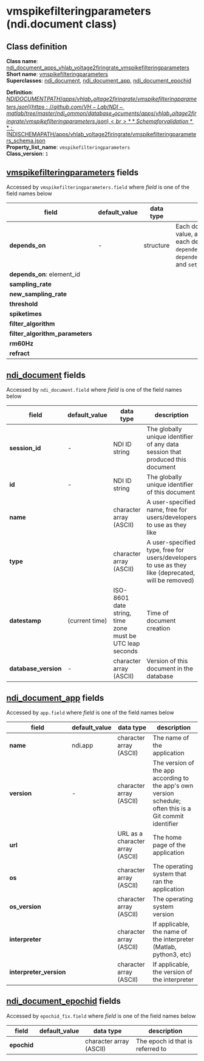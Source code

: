 # vmspikefilteringparameters (ndi.document class)

## Class definition

**Class name**: [ndi_document_apps_vhlab_voltage2firingrate_vmspikefilteringparameters](vmspikefilteringparameters.md)<br>
**Short name**: [vmspikefilteringparameters](vmspikefilteringparameters.md)<br>
**Superclasses**: [ndi_document](../../ndi_document.md), [ndi_document_app](../../ndi_document_app.md), [ndi_document_epochid](../../ndi_document_epochid.md)

**Definition**: [$NDIDOCUMENTPATH/apps/vhlab_voltage2firingrate/vmspikefilteringparameters.json](https://github.com/VH-Lab/NDI-matlab/tree/master/ndi_common/database_documents/apps/vhlab_voltage2firingrate/vmspikefilteringparameters.json)<br>
**Schema for validation**: [$NDISCHEMAPATH/apps/vhlab_voltage2firingrate/vmspikefilteringparameters_schema.json](https://github.com/VH-Lab/NDI-matlab/tree/master/ndi_common/schema_documents/apps/vhlab_voltage2firingrate/vmspikefilteringparameters_schema.json)<br>
**Property_list_name**: `vmspikefilteringparameters`<br>
**Class_version**: `1`<br>


## [vmspikefilteringparameters](vmspikefilteringparameters.md) fields

Accessed by `vmspikefilteringparameters.field` where *field* is one of the field names below

| field | default_value | data type | description |
| --- | --- | --- | --- |
| **depends_on** | - | structure | Each document that this document depends on is listed; its document ID is given by the value, and the name indicates the type of dependency that exists. Note that the index for each dependency in the list below is arbitrary and can change. Use `ndi.document` methods `dependency`, `dependency_value`,`add_dependency_value_n`,`dependency_value_n`,`remove_dependency_value_n`, and `set_dependency_value` to read and edit `depends_on` fields of an `ndi.document`. |
| **depends_on**: element_id |  |  |  |
| **sampling_rate** |  |  |  |
| **new_sampling_rate** |  |  |  |
| **threshold** |  |  |  |
| **spiketimes** |  |  |  |
| **filter_algorithm** |  |  |  |
| **filter_algorithm_parameters** |  |  |  |
| **rm60Hz** |  |  |  |
| **refract** |  |  |  |


## [ndi_document](../../ndi_document.md) fields

Accessed by `ndi_document.field` where *field* is one of the field names below

| field | default_value | data type | description |
| --- | --- | --- | --- |
| **session_id** | - | NDI ID string | The globally unique identifier of any data session that produced this document |
| **id** | - | NDI ID string | The globally unique identifier of this document |
| **name** |  | character array (ASCII) | A user-specified name, free for users/developers to use as they like |
| **type** |  | character array (ASCII) | A user-specified type, free for users/developers to use as they like (deprecated, will be removed) |
| **datestamp** | (current time) | ISO-8601 date string, time zone must be UTC leap seconds | Time of document creation |
| **database_version** | - | character array (ASCII) | Version of this document in the database |


## [ndi_document_app](../../ndi_document_app.md) fields

Accessed by `app.field` where *field* is one of the field names below

| field | default_value | data type | description |
| --- | --- | --- | --- |
| **name** | ndi.app | character array (ASCII) | The name of the application |
| **version** | - | character array (ASCII) | The version of the app according to the app's own version schedule; often this is a Git commit identifier |
| **url** |  | URL as a character array (ASCII) | The home page of the application |
| **os** |  | character array (ASCII) | The operating system that ran the application |
| **os_version** |  | character array (ASCII) | The operating system version |
| **interpreter** |  | character array (ASCII) | If applicable, the name of the interpreter (Matlab, python3, etc) |
| **interpreter_version** |  | character array (ASCII) | If applicable, the version of the interpreter |


## [ndi_document_epochid](../../ndi_document_epochid.md) fields

Accessed by `epochid_fix.field` where *field* is one of the field names below

| field | default_value | data type | description |
| --- | --- | --- | --- |
| **epochid** |  | character array (ASCII) | The epoch id that is referred to |


